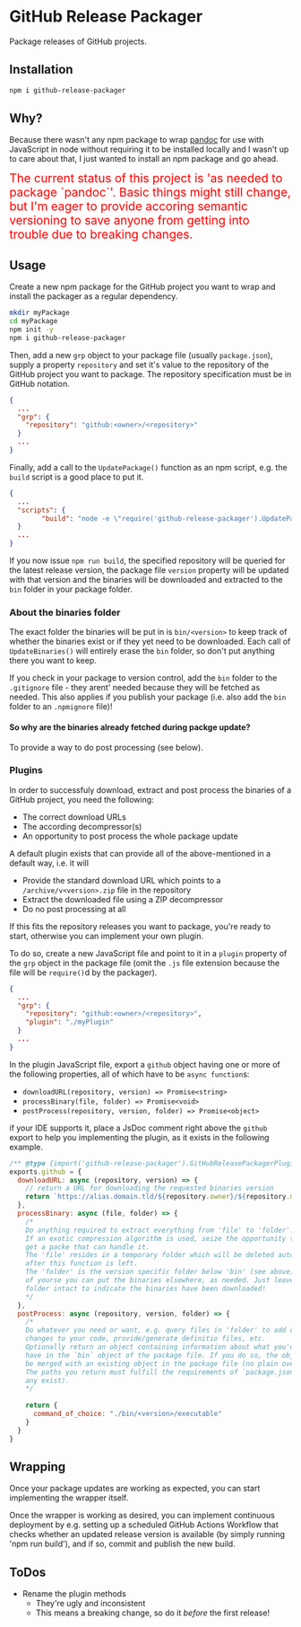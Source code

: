 GitHub Release Packager
=========================

Package releases of GitHub projects.

Installation
------------
```bash
npm i github-release-packager
```

Why?
----
Because there wasn't any npm package to wrap [pandoc](https://pandoc.org/) for
use with JavaScript in node without requiring it to be installed locally and I
wasn't up to care about that, I just wanted to install an npm package and go
ahead.

<span style="color:red; font-size:150%">
The current status of this project is 'as needed to package `pandoc`'. Basic
things might still change, but I'm eager to provide accoring semantic versioning
to save anyone from getting into trouble due to breaking changes.
</span>

Usage
-----
Create a new npm package for the GitHub project you want to wrap and install the
packager as a regular dependency.
```bash
mkdir myPackage
cd myPackage
npm init -y
npm i github-release-packager
```
Then, add a new `grp` object to your package file (usually `package.json`),
supply a property `repository` and set it's value to the repository of the
GitHub project you want to package. The repository specification must be in
GitHub notation.
```json
{
  ...
  "grp": {
    "repository": "github:<owner>/<repository>"
  }
  ...
}
```
Finally, add a call to the `UpdatePackage()` function as an npm script, e.g. the
`build` script is a good place to put it.
```json
{
  ...
  "scripts": {
        "build": "node -e \"require('github-release-packager').UpdatePackage()\"",
  }
  ...
}
```
If you now issue `npm run build`, the specified repository will be queried for
the latest release version, the package file `version` property will be updated
with that version and the binaries will be downloaded and extracted to the `bin`
folder in your package folder.

### About the binaries folder
The exact folder the binaries will be put in is `bin/<version>` to keep track of
whether the binaries exist or if they yet need to be downloaded. Each call of
`UpdateBinaries()` will entirely erase the `bin` folder, so don't put anything
there you want to keep.

If you check in your package to version control, add the `bin` folder to the
`.gitignore` file - they arent' needed because they will be fetched as needed.
This also applies if you publish your package (i.e. also add the `bin` folder to
an `.npmignore` file)!

#### So why are the binaries already fetched during packge update?
To provide a way to do post processing (see below).

### Plugins
In order to successfuly download, extract and post process the binaries of a
GitHub project, you need the following:
- The correct download URLs
- The according decompressor(s)
- An opportunity to post process the whole package update

A default plugin exists that can provide all of the above-mentioned in a default
way, i.e. it will
- Provide the standard download URL which points to a `/archive/v<version>.zip`
file in the repository
- Extract the downloaded file using a ZIP decompressor
- Do no post processing at all

If this fits the repository releases you want to package, you're ready to start,
otherwise you can implement your own plugin.

To do so, create a new JavaScript file and point to it in a `plugin` property
of the `grp` object in the package file (omit the `.js` file extension because
the file will be `require()`d by the packager).
```json
{
  ...
  "grp": {
    "repository": "github:<owner>/<repository>",
    "plugin": "./myPlugin"
  }
  ...
}
```
In the plugin JavaScript file, export a `github` object having one or more of
the following properties, all of which have to be `async function`s:
- `downloadURL(repository, version) => Promise<string>`
- `processBinary(file, folder) => Promise<void>`
- `postProcess(repository, version, folder) => Promise<object>`

if your IDE supports it, place a JsDoc comment right above the `github` export
to help you implementing the plugin, as it exists in the following example.
```javascript
/** @type {import('github-release-packager').GitHubReleasePackagerPlugin} */
exports.github = {
  downloadURL: async (repository, version) => {
    // return a URL for downloading the requested binaries version
    return `https://alias.domain.tld/${repository.owner}/${repository.name}/somespecialsubpath/customname-verionspec${version}.exoticextension`;
  },
  processBinary: async (file, folder) => {
    /*
    Do anything required to extract everything from 'file' to 'folder'.
    If an exotic compression algorithm is used, seize the opportunity to
    get a packe that can handle it.
    The 'file' resides in a temporary folder which will be deleted automatically
    after this function is left.
    The 'folder' is the version specific folder below 'bin' (see above), but
    of yourse you can put the binaries elsewhere, as needed. Just leave the
    folder intact to indicate the binaries have been downloaded!
    */
  },
  postProcess: async (repository, version, folder) => {
    /*
    Do whatever you need or want, e.g. query files in 'folder' to add or apply
    changes to your code, provide/generate definitio files, etc.
    Optionally return an object containing information about what you'd like to
    have in the `bin` object of the package file. If you do so, the object will
    be merged with an existing object in the package file (no plain overwrite).
    The paths you return must fulfill the requirements of `package.json` (if
    any exist).
    */
    
    return {
      command_of_choice: "./bin/<version>/executable"
    }
  }
}
```

Wrapping
--------
Once your package updates are working as expected, you can start implementing
the wrapper itself.

Once the wrapper is working as desired, you can implement continuous deployment
by e.g. setting up a scheduled GitHub Actions Workflow that checks whether an
updated release version is available (by simply running 'npm run build'), and if
so, commit and publish the new build.

ToDos
-----
- Rename the plugin methods
  - They're ugly and inconsistent
  - This means a breaking change, so do it _before_ the first release!
